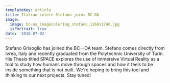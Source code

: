 ```yaml
---
templateKey: article
title: Italian intern Stefano joins BC—OA
image:
  image: bc-oa_imagecoloring_stefano_1160x1740.jpg
  isPortrait: true
date: '2018-07-02'
---
```

Stefano Grisoglio has joined the BC—OA team. Stefano comes directly from Ivrea, Italy and recently graduated from the Polytechnic University of Turin. His Thesis titled SPACE explores the use of immersive Virtual Reality as a tool to study how humans move through spaces and how it feels
 to be inside something that is not built. We're hoping to bring this tool and thinking to our next projects. Stay tuned!
